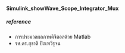 #### Simulink_showWave_Scope_Integrator_Mux

##### reference

- การประมวลผลภาพดิจิตอลด้วย Matlab
- รศ.ดร.สุชาติ ปิณฑวิรุจน